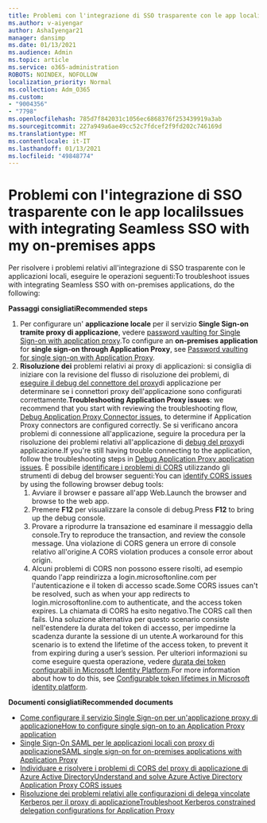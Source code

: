 ```yaml
---
title: Problemi con l'integrazione di SSO trasparente con le app locali
ms.author: v-aiyengar
author: AshaIyengar21
manager: dansimp
ms.date: 01/13/2021
ms.audience: Admin
ms.topic: article
ms.service: o365-administration
ROBOTS: NOINDEX, NOFOLLOW
localization_priority: Normal
ms.collection: Adm_O365
ms.custom:
- "9004356"
- "7798"
ms.openlocfilehash: 785d7f842031c1056ec6868376f253439919a3ab
ms.sourcegitcommit: 227a949a6ae49cc52c7fdcef2f9fd202c746169d
ms.translationtype: MT
ms.contentlocale: it-IT
ms.lasthandoff: 01/13/2021
ms.locfileid: "49848774"
---
```

# <a name="issues-with-integrating-seamless-sso-with-my-on-premises-apps"></a><span data-ttu-id="c7126-102">Problemi con l'integrazione di SSO trasparente con le app locali</span><span class="sxs-lookup"><span data-stu-id="c7126-102">Issues with integrating Seamless SSO with my on-premises apps</span></span>

<span data-ttu-id="c7126-103">Per risolvere i problemi relativi all'integrazione di SSO trasparente con le applicazioni locali, eseguire le operazioni seguenti:</span><span class="sxs-lookup"><span data-stu-id="c7126-103">To troubleshoot issues with integrating Seamless SSO with on-premises applications, do the following:</span></span>

<span data-ttu-id="c7126-104">**Passaggi consigliati**</span><span class="sxs-lookup"><span data-stu-id="c7126-104">**Recommended steps**</span></span>

1. <span data-ttu-id="c7126-105">Per configurare un' **applicazione locale** per il servizio **Single Sign-on tramite proxy di applicazione**, vedere [password vaulting for Single Sign-on with application proxy](https://docs.microsoft.com/azure/active-directory/manage-apps/application-proxy-configure-single-sign-on-password-vaulting).</span><span class="sxs-lookup"><span data-stu-id="c7126-105">To configure an **on-premises application** for **single sign-on through Application Proxy**, see [Password vaulting for single sign-on with Application Proxy](https://docs.microsoft.com/azure/active-directory/manage-apps/application-proxy-configure-single-sign-on-password-vaulting).</span></span>
1. <span data-ttu-id="c7126-106">**Risoluzione dei** problemi relativi ai proxy di applicazioni: si consiglia di iniziare con la revisione del flusso di risoluzione dei problemi, di [eseguire il debug del connettore del proxy](https://docs.microsoft.com/azure/active-directory/manage-apps/application-proxy-debug-connectors)di applicazione per determinare se i connettori proxy dell'applicazione sono configurati correttamente.</span><span class="sxs-lookup"><span data-stu-id="c7126-106">**Troubleshooting Application Proxy issues**: we recommend that you start with reviewing the troubleshooting flow, [Debug Application Proxy Connector issues](https://docs.microsoft.com/azure/active-directory/manage-apps/application-proxy-debug-connectors), to determine if Application Proxy connectors are configured correctly.</span></span> <span data-ttu-id="c7126-107">Se si verificano ancora problemi di connessione all'applicazione, seguire la procedura per la risoluzione dei problemi relativi all'applicazione di [debug del proxy](https://docs.microsoft.com/azure/active-directory/manage-apps/application-proxy-debug-apps)di applicazione.</span><span class="sxs-lookup"><span data-stu-id="c7126-107">If you're still having trouble connecting to the application, follow the troubleshooting steps in [Debug Application Proxy application issues](https://docs.microsoft.com/azure/active-directory/manage-apps/application-proxy-debug-apps).</span></span> <span data-ttu-id="c7126-108">È possibile [identificare i problemi di CORS](https://docs.microsoft.com/azure/active-directory/manage-apps/application-proxy-understand-cors-issues#understand-and-identify-cors-issues) utilizzando gli strumenti di debug del browser seguenti:</span><span class="sxs-lookup"><span data-stu-id="c7126-108">You can [identify CORS issues](https://docs.microsoft.com/azure/active-directory/manage-apps/application-proxy-understand-cors-issues#understand-and-identify-cors-issues) by using the following browser debug tools:</span></span>
    1. <span data-ttu-id="c7126-109">Avviare il browser e passare all'app Web.</span><span class="sxs-lookup"><span data-stu-id="c7126-109">Launch the browser and browse to the web app.</span></span>
    1. <span data-ttu-id="c7126-110">Premere **F12** per visualizzare la console di debug.</span><span class="sxs-lookup"><span data-stu-id="c7126-110">Press **F12** to bring up the debug console.</span></span>
    1. <span data-ttu-id="c7126-111">Provare a riprodurre la transazione ed esaminare il messaggio della console.</span><span class="sxs-lookup"><span data-stu-id="c7126-111">Try to reproduce the transaction, and review the console message.</span></span> <span data-ttu-id="c7126-112">Una violazione di CORS genera un errore di console relativo all'origine.</span><span class="sxs-lookup"><span data-stu-id="c7126-112">A CORS violation produces a console error about origin.</span></span>
    1. <span data-ttu-id="c7126-113">Alcuni problemi di CORS non possono essere risolti, ad esempio quando l'app reindirizza a login.microsoftonline.com per l'autenticazione e il token di accesso scade.</span><span class="sxs-lookup"><span data-stu-id="c7126-113">Some CORS issues can't be resolved, such as when your app redirects to login.microsoftonline.com to authenticate, and the access token expires.</span></span> <span data-ttu-id="c7126-114">La chiamata di CORS ha esito negativo.</span><span class="sxs-lookup"><span data-stu-id="c7126-114">The CORS call then fails.</span></span> <span data-ttu-id="c7126-115">Una soluzione alternativa per questo scenario consiste nell'estendere la durata del token di accesso, per impedirne la scadenza durante la sessione di un utente.</span><span class="sxs-lookup"><span data-stu-id="c7126-115">A workaround for this scenario is to extend the lifetime of the access token, to prevent it from expiring during a user’s session.</span></span> <span data-ttu-id="c7126-116">Per ulteriori informazioni su come eseguire questa operazione, vedere [durata dei token configurabili in Microsoft Identity Platform](https://docs.microsoft.com/azure/active-directory/develop/active-directory-configurable-token-lifetimes).</span><span class="sxs-lookup"><span data-stu-id="c7126-116">For more information about how to do this, see [Configurable token lifetimes in Microsoft identity platform](https://docs.microsoft.com/azure/active-directory/develop/active-directory-configurable-token-lifetimes).</span></span>

<span data-ttu-id="c7126-117">**Documenti consigliati**</span><span class="sxs-lookup"><span data-stu-id="c7126-117">**Recommended documents**</span></span>

- [<span data-ttu-id="c7126-118">Come configurare il servizio Single Sign-on per un'applicazione proxy di applicazione</span><span class="sxs-lookup"><span data-stu-id="c7126-118">How to configure single sign-on to an Application Proxy application</span></span>](https://docs.microsoft.com/azure/active-directory/manage-apps/application-proxy-config-sso-how-to)
- [<span data-ttu-id="c7126-119">Single Sign-On SAML per le applicazioni locali con proxy di applicazione</span><span class="sxs-lookup"><span data-stu-id="c7126-119">SAML single sign-on for on-premises applications with Application Proxy</span></span>](https://docs.microsoft.com/azure/active-directory/manage-apps/application-proxy-configure-single-sign-on-on-premises-apps)
- [<span data-ttu-id="c7126-120">Individuare e risolvere i problemi di CORS del proxy di applicazione di Azure Active Directory</span><span class="sxs-lookup"><span data-stu-id="c7126-120">Understand and solve Azure Active Directory Application Proxy CORS issues</span></span>](https://docs.microsoft.com/azure/active-directory/manage-apps/application-proxy-understand-cors-issues#solutions-for-application-proxy-cors-issues)
- [<span data-ttu-id="c7126-121">Risoluzione dei problemi relativi alle configurazioni di delega vincolate Kerberos per il proxy di applicazione</span><span class="sxs-lookup"><span data-stu-id="c7126-121">Troubleshoot Kerberos constrained delegation configurations for Application Proxy</span></span>](https://docs.microsoft.com/azure/active-directory/manage-apps/application-proxy-back-end-kerberos-constrained-delegation-how-to)